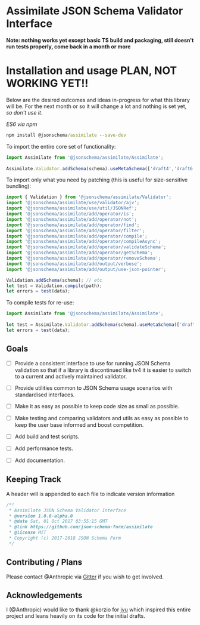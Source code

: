 # Assimilate JSON Schema Validator Interface
**Note: nothing works yet except basic TS build and packaging, still doesn't run tests properly, come back in a month or more**

Installation and usage PLAN, NOT WORKING YET!!
===================================
Below are the desired outcomes and ideas in-progress for what this library will be. For the next month or so it will 
change a lot and nothing is set yet, *so don't use it*.

*ES6 via npm*
```cmd
npm install @jsonschema/assimilate --save-dev
```

To import the entire core set of functionality:
```javascript
import Assimilate from '@jsonschema/assimilate/Assimilate';
 
Assimilate.Validator.addSchema(schema).useMetaSchema(['draft4','draft6','$data']).validate(data);
```

To import only what you need by patching (this is useful for size-sensitive bundling):
```javascript
import { Validation } from '@jsonschema/assimilate/Validator';
import '@jsonschema/assimilate/use/validator/ajv';
import '@jsonschema/assimilate/use/util/JSONRef';
import '@jsonschema/assimilate/add/operator/is';
import '@jsonschema/assimilate/add/operator/not';
import '@jsonschema/assimilate/add/operator/find';
import '@jsonschema/assimilate/add/operator/filter';
import '@jsonschema/assimilate/add/operator/compile';
import '@jsonschema/assimilate/add/operator/compileAsync';
import '@jsonschema/assimilate/add/operator/validateSchema';
import '@jsonschema/assimilate/add/operator/getSchema';
import '@jsonschema/assimilate/add/operator/removeSchema';
import '@jsonschema/assimilate/add/output/verbose';
import '@jsonschema/assimilate/add/output/use-json-pointer';

Validation.addSchema(schema); // etc 
let test = Validation.compile(path);
let errors = test(data);
```
To compile tests for re-use:
```javascript
import Assimilate from '@jsonschema/assimilate/Assimilate';
 
let test = Assimilate.Validator.addSchema(schema).useMetaSchema(['draft4','draft6','$data']).compile();
let errors = test(data);
```

## Goals
- [ ] Provide a consistent interface to use for running JSON Schema validation so that if
  a library is discontinued like tv4 it is easier to switch to a current and actively 
  maintained validator.
- [ ] Provide utilities common to JSON Schema usage scenarios with standardised interfaces.
- [ ] Make it as easy as possible to keep code size as small as possible.
- [ ] Make testing and comparing validators and utils as easy as possible to keep the user 
  base informed and boost competition.
- [ ] Add build and test scripts.
- [ ] Add performance tests.
- [ ] Add documentation.


## Keeping Track
A header will is appended to each file to indicate version information

```javascript
/*!
 * Assimilate JSON Schema Validator Interface
 * @version 1.0.0-alpha.0
 * @date Sat, 01 Oct 2017 03:55:15 GMT
 * @link https://github.com/json-schema-form/assimilate
 * @license MIT
 * Copyright (c) 2017-2018 JSON Schema Form
 */
```

## Contributing / Plans
Please contact @Anthropic via [Gitter](https://gitter.im/Anthropic) if you wish to get involved.

## Acknowledgements
I (@Anthropic) would like to thank @korzio for [jvu](https://github.com/korzio/jvu) which inspired this 
entire project and leans heavily on its code for the initial drafts.
